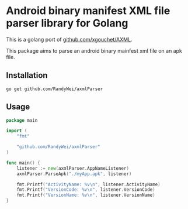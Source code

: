 # Android binary manifest XML file parser library for Golang

This is a golang port of [github.com/xgouchet/AXML](http://github.com/xgouchet/AXML).

This package aims to parse an android binary mainfest xml file on an apk file.

## Installation

```
go get github.com/RandyWei/axmlParser
```

## Usage

```Go
package main

import (
	"fmt"

	"github.com/RandyWei/axmlParser"
)

func main() {
	listener := new(axmlParser.AppNameListener)
	axmlParser.ParseApk("./myApp.apk", listener)

	fmt.Printf("ActivityName: %v\n", listener.ActivityName)
	fmt.Printf("VersionCode: %v\n", listener.VersionCode)
	fmt.Printf("VersionName: %v\n", listener.VersionName)
}
```
